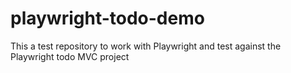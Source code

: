 # playwright-todo-demo
This a test repository to work with Playwright and test against the Playwright todo MVC project
